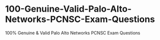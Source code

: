 # 100-Genuine-Valid-Palo-Alto-Networks-PCNSC-Exam-Questions
100% Genuine &amp; Valid Palo Alto Networks PCNSC Exam Questions
